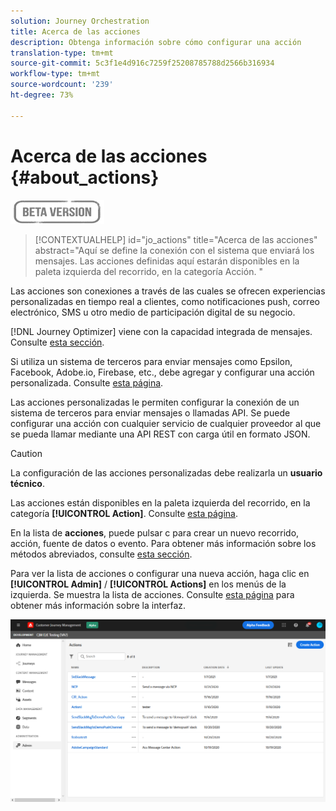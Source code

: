```yaml
---
solution: Journey Orchestration
title: Acerca de las acciones
description: Obtenga información sobre cómo configurar una acción
translation-type: tm+mt
source-git-commit: 5c3f1e4d916c7259f25208785788d2566b316934
workflow-type: tm+mt
source-wordcount: '239'
ht-degree: 73%

---
```


# Acerca de las acciones {#about_actions}

![](../assets/do-not-localize/badge.png)

>[!CONTEXTUALHELP]
>id="jo_actions"
>title="Acerca de las acciones"
>abstract="Aquí se define la conexión con el sistema que enviará los mensajes. Las acciones definidas aquí estarán disponibles en la paleta izquierda del recorrido, en la categoría Acción. "

Las acciones son conexiones a través de las cuales se ofrecen experiencias personalizadas en tiempo real a clientes, como notificaciones push, correo electrónico, SMS u otro medio de participación digital de su negocio.

[!DNL Journey Optimizer] viene con la capacidad integrada de mensajes. Consulte [esta sección](../get-started-content.md).

Si utiliza un sistema de terceros para enviar mensajes como Epsilon, Facebook, Adobe.io, Firebase, etc., debe agregar y configurar una acción personalizada. Consulte [esta página](../action/about-custom-action-configuration.md).

Las acciones personalizadas le permiten configurar la conexión de un sistema de terceros para enviar mensajes o llamadas API. Se puede configurar una acción con cualquier servicio de cualquier proveedor al que se pueda llamar mediante una API REST con carga útil en formato JSON.

>[!CAUTION]
>
>La configuración de las acciones personalizadas debe realizarla un **usuario técnico**.

Las acciones están disponibles en la paleta izquierda del recorrido, en la categoría **[!UICONTROL Action]**. Consulte [esta página](../building-journeys/about-journey-activities.md#action-activities).

En la lista de **acciones**, puede pulsar c para crear un nuevo recorrido, acción, fuente de datos o evento. Para obtener más información sobre los métodos abreviados, consulte [esta sección](../user-interface.md#cjm-accessibility).

Para ver la lista de acciones o configurar una nueva acción, haga clic en **[!UICONTROL Admin]** / **[!UICONTROL Actions]** en los menús de la izquierda. Se muestra la lista de acciones. Consulte [esta página](../user-interface.md) para obtener más información sobre la interfaz.

![](../assets/custom1.png)
